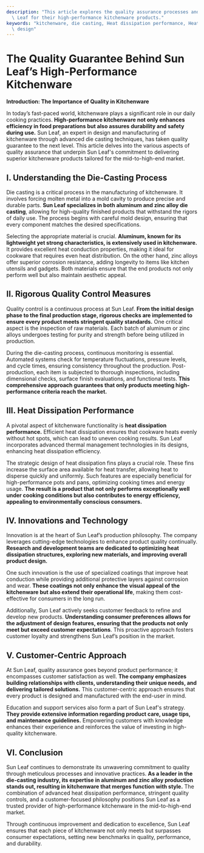 ```yaml
---
description: "This article explores the quality assurance processes and standards in place at Sun\
  \ Leaf for their high-performance kitchenware products."
keywords: "kitchenware, die casting, Heat dissipation performance, Heat dissipation optimization\
  \ design"
---
```

# The Quality Guarantee Behind Sun Leaf’s High-Performance Kitchenware

**Introduction: The Importance of Quality in Kitchenware**

In today’s fast-paced world, kitchenware plays a significant role in our daily cooking practices. **High-performance kitchenware not only enhances efficiency in food preparations but also assures durability and safety during use.** Sun Leaf, an expert in design and manufacturing of kitchenware through advanced die casting techniques, has taken quality guarantee to the next level. This article delves into the various aspects of quality assurance that underpin Sun Leaf's commitment to delivering superior kitchenware products tailored for the mid-to-high-end market.

## I. Understanding the Die-Casting Process

Die casting is a critical process in the manufacturing of kitchenware. It involves forcing molten metal into a mold cavity to produce precise and durable parts. **Sun Leaf specializes in both aluminum and zinc alloy die casting**, allowing for high-quality finished products that withstand the rigors of daily use. The process begins with careful mold design, ensuring that every component matches the desired specifications.

Selecting the appropriate material is crucial. **Aluminum, known for its lightweight yet strong characteristics, is extensively used in kitchenware.** It provides excellent heat conduction properties, making it ideal for cookware that requires even heat distribution. On the other hand, zinc alloys offer superior corrosion resistance, adding longevity to items like kitchen utensils and gadgets. Both materials ensure that the end products not only perform well but also maintain aesthetic appeal.

## II. Rigorous Quality Control Measures

Quality control is a continuous process at Sun Leaf. **From the initial design phase to the final production stage, rigorous checks are implemented to ensure every product meets stringent quality standards.** One critical aspect is the inspection of raw materials. Each batch of aluminum or zinc alloys undergoes testing for purity and strength before being utilized in production.

During the die-casting process, continuous monitoring is essential. Automated systems check for temperature fluctuations, pressure levels, and cycle times, ensuring consistency throughout the production. Post-production, each item is subjected to thorough inspections, including dimensional checks, surface finish evaluations, and functional tests. **This comprehensive approach guarantees that only products meeting high-performance criteria reach the market.**

## III. Heat Dissipation Performance

A pivotal aspect of kitchenware functionality is **heat dissipation performance.** Efficient heat dissipation ensures that cookware heats evenly without hot spots, which can lead to uneven cooking results. Sun Leaf incorporates advanced thermal management technologies in its designs, enhancing heat dissipation efficiency. 

The strategic design of heat dissipation fins plays a crucial role. These fins increase the surface area available for heat transfer, allowing heat to disperse quickly and uniformly. Such features are especially beneficial for high-performance pots and pans, optimizing cooking times and energy usage. **The result is a product that not only performs exceptionally well under cooking conditions but also contributes to energy efficiency, appealing to environmentally conscious consumers.**

## IV. Innovations and Technology

Innovation is at the heart of Sun Leaf’s production philosophy. The company leverages cutting-edge technologies to enhance product quality continually. **Research and development teams are dedicated to optimizing heat dissipation structures, exploring new materials, and improving overall product design.**

One such innovation is the use of specialized coatings that improve heat conduction while providing additional protective layers against corrosion and wear. **These coatings not only enhance the visual appeal of the kitchenware but also extend their operational life**, making them cost-effective for consumers in the long run.

Additionally, Sun Leaf actively seeks customer feedback to refine and develop new products. **Understanding consumer preferences allows for the adjustment of design features, ensuring that the products not only meet but exceed customer expectations**. This proactive approach fosters customer loyalty and strengthens Sun Leaf’s position in the market.

## V. Customer-Centric Approach

At Sun Leaf, quality assurance goes beyond product performance; it encompasses customer satisfaction as well. **The company emphasizes building relationships with clients, understanding their unique needs, and delivering tailored solutions.** This customer-centric approach ensures that every product is designed and manufactured with the end-user in mind.

Education and support services also form a part of Sun Leaf's strategy. **They provide extensive information regarding product care, usage tips, and maintenance guidelines.** Empowering customers with knowledge enhances their experience and reinforces the value of investing in high-quality kitchenware.

## VI. Conclusion

Sun Leaf continues to demonstrate its unwavering commitment to quality through meticulous processes and innovative practices. **As a leader in the die-casting industry, its expertise in aluminum and zinc alloy production stands out, resulting in kitchenware that merges function with style.** The combination of advanced heat dissipation performance, stringent quality controls, and a customer-focused philosophy positions Sun Leaf as a trusted provider of high-performance kitchenware in the mid-to-high-end market.

Through continuous improvement and dedication to excellence, Sun Leaf ensures that each piece of kitchenware not only meets but surpasses consumer expectations, setting new benchmarks in quality, performance, and durability.
